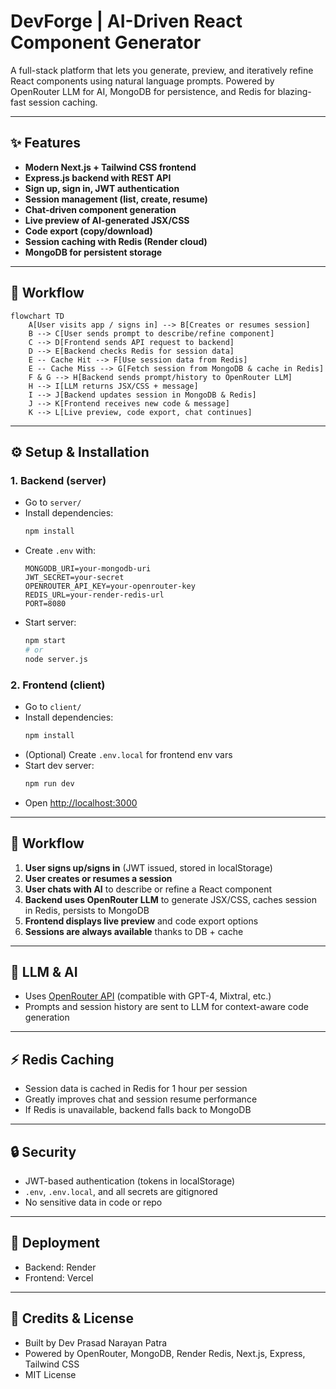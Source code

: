 # DevForge | AI-Driven React Component Generator

A full-stack platform that lets you generate, preview, and iteratively refine React components using natural language prompts. Powered by OpenRouter LLM for AI, MongoDB for persistence, and Redis for blazing-fast session caching.

---

## ✨ Features
- **Modern Next.js + Tailwind CSS frontend**
- **Express.js backend with REST API**
- **Sign up, sign in, JWT authentication**
- **Session management (list, create, resume)**
- **Chat-driven component generation**
- **Live preview of AI-generated JSX/CSS**
- **Code export (copy/download)**
- **Session caching with Redis (Render cloud)**
- **MongoDB for persistent storage**

---

## 🔄 Workflow

```mermaid
flowchart TD
    A[User visits app / signs in] --> B[Creates or resumes session]
    B --> C[User sends prompt to describe/refine component]
    C --> D[Frontend sends API request to backend]
    D --> E[Backend checks Redis for session data]
    E -- Cache Hit --> F[Use session data from Redis]
    E -- Cache Miss --> G[Fetch session from MongoDB & cache in Redis]
    F & G --> H[Backend sends prompt/history to OpenRouter LLM]
    H --> I[LLM returns JSX/CSS + message]
    I --> J[Backend updates session in MongoDB & Redis]
    J --> K[Frontend receives new code & message]
    K --> L[Live preview, code export, chat continues]
```

---

## ⚙️ Setup & Installation

### 1. Backend (server)
- Go to `server/`
- Install dependencies:
  ```sh
  npm install
  ```
- Create `.env` with:
  ```env
  MONGODB_URI=your-mongodb-uri
  JWT_SECRET=your-secret
  OPENROUTER_API_KEY=your-openrouter-key
  REDIS_URL=your-render-redis-url
  PORT=8080
  ```
- Start server:
  ```sh
  npm start
  # or
  node server.js
  ```

### 2. Frontend (client)
- Go to `client/`
- Install dependencies:
  ```sh
  npm install
  ```
- (Optional) Create `.env.local` for frontend env vars
- Start dev server:
  ```sh
  npm run dev
  ```
- Open [http://localhost:3000](http://localhost:3000)

---

## 🔗 Workflow
1. **User signs up/signs in** (JWT issued, stored in localStorage)
2. **User creates or resumes a session**
3. **User chats with AI** to describe or refine a React component
4. **Backend uses OpenRouter LLM** to generate JSX/CSS, caches session in Redis, persists to MongoDB
5. **Frontend displays live preview** and code export options
6. **Sessions are always available** thanks to DB + cache

---

## 🤖 LLM & AI
- Uses [OpenRouter API](https://openrouter.ai/) (compatible with GPT-4, Mixtral, etc.)
- Prompts and session history are sent to LLM for context-aware code generation

---

## ⚡ Redis Caching
- Session data is cached in Redis for 1 hour per session
- Greatly improves chat and session resume performance
- If Redis is unavailable, backend falls back to MongoDB

---

## 🔒 Security
- JWT-based authentication (tokens in localStorage)
- `.env`, `.env.local`, and all secrets are gitignored
- No sensitive data in code or repo

---

## 🚀 Deployment
- Backend: Render
- Frontend: Vercel


---

## 🙌 Credits & License
- Built by Dev Prasad Narayan Patra
- Powered by OpenRouter, MongoDB, Render Redis, Next.js, Express, Tailwind CSS
- MIT License
